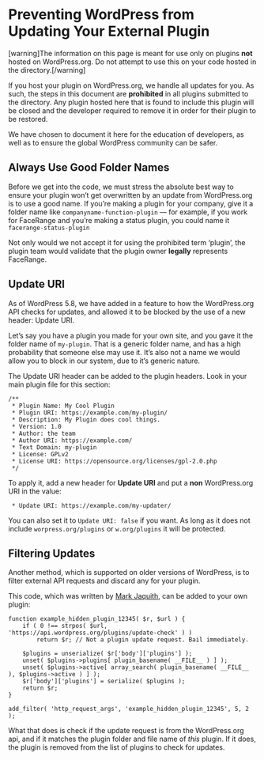 # Preventing WordPress from Updating Your External Plugin

[warning]The information on this page is meant for use only on plugins **not** hosted on WordPress.org. Do not attempt to use this on your code hosted in the directory.[/warning]

If you host your plugin on WordPress.org, we handle all updates for you. As such, the steps in this document are **prohibited** in all plugins submitted to the directory. Any plugin hosted here that is found to include this plugin will be closed and the developer required to remove it in order for their plugin to be restored.

We have chosen to document it here for the education of developers, as well as to ensure the global WordPress community can be safer.

## Always Use Good Folder Names

Before we get into the code, we must stress the absolute best way to ensure your plugin won’t get overwritten by an update from WordPress.org is to use a good name. If you’re making a plugin for your company, give it a folder name like `companyname-function-plugin` — for example, if you work for FaceRange and you’re making a status plugin, you could name it `facerange-status-plugin`

Not only would we not accept it for using the prohibited term ‘plugin’, the plugin team would validate that the plugin owner **legally** represents FaceRange.

## Update URI

As of WordPress 5.8, we have added in a feature to how the WordPress.org API checks for updates, and allowed it to be blocked by the use of a new header: Update URI.

Let’s say you have a plugin you made for your own site, and you gave it the folder name of `my-plugin`. That is a generic folder name, and has a high probability that someone else may use it. It’s also not a name we would allow you to block in our system, due to it’s generic nature.

The Update URI header can be added to the plugin headers. Look in your main plugin file for this section:

```
/**
 * Plugin Name: My Cool Plugin
 * Plugin URI: https://example.com/my-plugin/
 * Description: My Plugin does cool things.
 * Version: 1.0
 * Author: the team
 * Author URI: https://example.com/
 * Text Domain: my-plugin
 * License: GPLv2
 * License URI: https://opensource.org/licenses/gpl-2.0.php
 */
```

To apply it, add a new header for **Update URI** and put a **non** WordPress.org URI in the value:

```
 * Update URI: https://example.com/my-updater/
```

You can also set it to `Update URI: false` if you want. As long as it does not include `worpress.org/plugins` or `w.org/plugins` it will be protected.

## Filtering Updates

Another method, which is supported on older versions of WordPress, is to filter external API requests and discard any for your plugin.

This code, which was written by [Mark Jaquith](https://markjaquith.wordpress.com/2009/12/14/excluding-your-plugin-or-theme-from-update-checks/), can be added to your own plugin:

```
function example_hidden_plugin_12345( $r, $url ) {
    if ( 0 !== strpos( $url, 'https://api.wordpress.org/plugins/update-check' ) )
        return $r; // Not a plugin update request. Bail immediately.

    $plugins = unserialize( $r['body']['plugins'] );
    unset( $plugins->plugins[ plugin_basename( __FILE__ ) ] );
    unset( $plugins->active[ array_search( plugin_basename( __FILE__ ), $plugins->active ) ] );
    $r['body']['plugins'] = serialize( $plugins );
    return $r;
}

add_filter( 'http_request_args', 'example_hidden_plugin_12345', 5, 2 );
```

What that does is check if the update request is from the WordPress.org api, and if it matches the plugin folder and file name of _this_ plugin. If it does, the plugin is removed from the list of plugins to check for updates.
